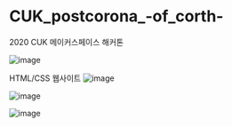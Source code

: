 # CUK_postcorona_-of_corth-
2020 CUK 메이커스페이스 해커톤

![image](https://user-images.githubusercontent.com/96363792/208699753-38937fbf-8431-4243-a57d-60e173752a6f.png)

HTML/CSS 웹사이트
![image](https://user-images.githubusercontent.com/96363792/208699929-87712e73-8470-4e3e-90dc-401a0e247444.png)

![image](https://user-images.githubusercontent.com/96363792/208699957-f1eaad7a-598b-488c-92c2-fc718d1ed1b0.png)

![image](https://user-images.githubusercontent.com/96363792/208699974-2b7b7cdf-4c36-45ed-add0-ee41b63cb484.png)
